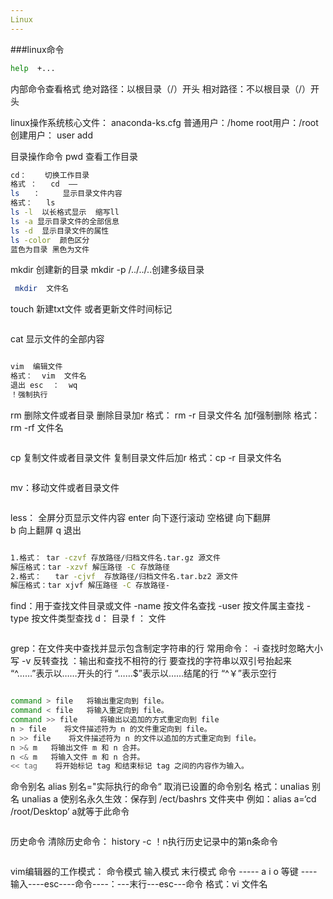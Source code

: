 ```yaml
---
Linux
---
```

###linux命令

```bash
help  +...
```
内部命令查看格式
绝对路径：以根目录（/）开头
相对路径：不以根目录（/）开头

linux操作系统核心文件：   anaconda-ks.cfg
普通用户：/home
root用户：/root
创建用户： user add


目录操作命令 pwd 查看工作目录 

```bash 
cd：    切换工作目录
格式 ：   cd  ——
ls   ：     显示目录文件内容
格式：   ls  
ls -l  以长格式显示  缩写ll
ls -a 显示目录文件的全部信息
ls -d  显示目录文件的属性
ls -color  颜色区分
蓝色为目录 黑色为文件
```

mkdir  创建新的目录
mkdir  -p  /../../..创建多级目录
```bash
 mkdir  文件名

```   



touch  新建txt文件   或者更新文件时间标记
```bash touch 文件名
```

cat  显示文件的全部内容
```bash   cat  文件名
```
 
```bash 
vim  编辑文件  
格式：  vim  文件名
退出 esc  ：  wq
！强制执行
```



rm  删除文件或者目录
删除目录加r
格式： rm  -r  目录文件名
加f强制删除
格式：rm -rf  文件名
 ```bash rm  文件名
 ```



cp 复制文件或者目录文件
复制目录文件后加r
格式：cp -r 目录文件名
```bash cp 文件名   目标文件
```



mv：移动文件或者目录文件
```bash  mv  文件   目标
```
 

less： 全屏分页显示文件内容
enter  向下逐行滚动
空格键   向下翻屏   
b  向上翻屏
q  退出
```bash less  文件名
```


```bash tar： 归档文件  释放归档文件（解压缩）
1.格式： tar -czvf 存放路径/归档文件名.tar.gz 源文件
解压格式：tar -xzvf 解压路径 -C 存放路径
2.格式：   tar -cjvf  存放路径/归档文件名.tar.bz2 源文件
解压格式：tar xjvf 解压路径 -C 存放路径-
```
find：用于查找文件目录或文件
-name  按文件名查找
-user  按文件属主查找
 -type  按文件类型查找
d： 目录           f  ： 文件
```bash find  查找范围  查找条件
```

grep：在文件夹中查找并显示包含制定字符串的行
常用命令：  -i  查找时忽略大小写
-v  反转查找   ：输出和查找不相符的行
要查找的字符串以双引号抬起来
“^……”表示以……开头的行
“……$”表示以……结尾的行
“^￥”表示空行
```bash grep 选项  查找条件  目标文件 
``` 


```bash
command > file   将输出重定向到 file。
command < file   将输入重定向到 file。
command >> file     将输出以追加的方式重定向到 file   
n > file    将文件描述符为 n 的文件重定向到 file。
n >> file    将文件描述符为 n 的文件以追加的方式重定向到 file。
n >& m   将输出文件 m 和 n 合并。
n <& m   将输入文件 m 和 n 合并。
<< tag    将开始标记 tag 和结束标记 tag 之间的内容作为输入。
```

命令别名
alias 别名="实际执行的命令“
取消已设置的命令别名
格式：unalias 别名
unalias a
使别名永久生效：保存到 /ect/bashrs 文件夹中
例如：alias a=‘cd /root/Desktop’
a就等于此命令

```bash alias  别名
```

历史命令
清除历史命令： history -c
！n执行历史记录中的第n条命令
```bash history
```


vim编辑器的工作模式：
命令模式  输入模式  末行模式
命令 ----- a  i  o  等键 ----  输入----esc----命令----：---末行---esc---命令
格式：vi  文件名
 


